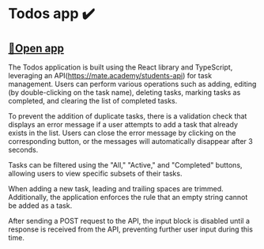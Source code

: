 # Todos app ✔️

## [🔴Open app](https://wita-shchurko.github.io/todos)

The Todos application is built using the React library and TypeScript, leveraging an API(https://mate.academy/students-api) for task management. Users can perform various operations such as adding, editing (by double-clicking on the task name), deleting tasks, marking tasks as completed, and clearing the list of completed tasks.

To prevent the addition of duplicate tasks, there is a validation check that displays an error message if a user attempts to add a task that already exists in the list. Users can close the error message by clicking on the corresponding button, or the messages will automatically disappear after 3 seconds.

Tasks can be filtered using the "All," "Active," and "Completed" buttons, allowing users to view specific subsets of their tasks.

When adding a new task, leading and trailing spaces are trimmed. Additionally, the application enforces the rule that an empty string cannot be added as a task.

After sending a POST request to the API, the input block is disabled until a response is received from the API, preventing further user input during this time.
